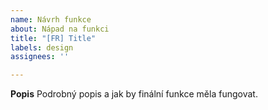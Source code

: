 ```yaml
---
name: Návrh funkce
about: Nápad na funkci
title: "[FR] Title"
labels: design
assignees: ''

---
```


**Popis**
Podrobný popis a jak by finální funkce měla fungovat.
